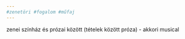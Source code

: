```yaml
---
#zenetöri #fogalom #műfaj
---
```

zenei színház és prózai között (tételek között próza) - akkori musical